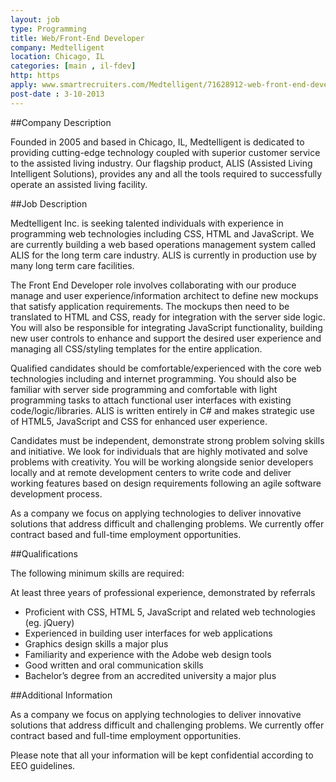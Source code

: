 ```yaml
---
layout: job
type: Programming
title: Web/Front-End Developer
company: Medtelligent
location: Chicago, IL
categories: [main , il-fdev]
http: https
apply: www.smartrecruiters.com/Medtelligent/71628912-web-front-end-developer
post-date : 3-10-2013
---
```


##Company Description

Founded in 2005 and based in Chicago, IL, Medtelligent is dedicated to providing cutting-edge technology coupled with superior customer service to the assisted living industry. Our flagship product, ALIS (Assisted Living Intelligent Solutions), provides any and all the tools required to successfully operate an assisted living facility.

##Job Description

Medtelligent Inc. is seeking talented individuals with experience in programming web technologies including CSS, HTML and JavaScript. We are currently building a web based operations management system called ALIS for the long term care industry. ALIS is currently in production use by many long term care facilities.

The Front End Developer role involves collaborating with our produce manage and user experience/information architect to define new mockups that satisfy application requirements. The mockups then need to be translated to HTML and CSS, ready for integration with the server side logic. You will also be responsible for integrating JavaScript functionality, building new user controls to enhance and support the desired user experience and managing all CSS/styling templates for the entire application.

Qualified candidates should be comfortable/experienced with the core web technologies including and internet programming. You should also be familiar with server side programming and comfortable with light programming tasks to attach functional user interfaces with existing code/logic/libraries. ALIS is written entirely in C# and makes strategic use of HTML5, JavaScript and CSS for enhanced user experience.

Candidates must be independent, demonstrate strong problem solving skills and initiative. We look for individuals that are highly motivated and solve problems with creativity. You will be working alongside senior developers locally and at remote development centers to write code and deliver working features based on design requirements following an agile software development process.

As a company we focus on applying technologies to deliver innovative solutions that address difficult and challenging problems. We currently offer contract based and full-time employment opportunities. 

##Qualifications

The following minimum skills are required:

At least three years of professional experience, demonstrated by referrals

* Proficient with CSS, HTML 5, JavaScript and related web technologies (eg. jQuery)
* Experienced in building user interfaces for web applications
* Graphics design skills a major plus
* Familiarity and experience with the Adobe web design tools
* Good written and oral communication skills
* Bachelor’s degree from an accredited university a major plus

##Additional Information

As a company we focus on applying technologies to deliver innovative solutions that address difficult and challenging problems. We currently offer contract based and full-time employment opportunities.

Please note that all your information will be kept confidential according to EEO guidelines.
